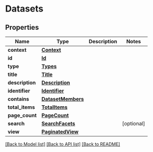 # Datasets

## Properties
Name | Type | Description | Notes
------------ | ------------- | ------------- | -------------
**context** | [**Context**](Context.md) |  | 
**id** | [**Id**](Id.md) |  | 
**type** | [**Types**](Types.md) |  | 
**title** | [**Title**](Title.md) |  | 
**description** | [**Description**](Description.md) |  | 
**identifier** | [**Identifier**](Identifier.md) |  | 
**contains** | [**DatasetMembers**](DatasetMembers.md) |  | 
**total_items** | [**TotalItems**](TotalItems.md) |  | 
**page_count** | [**PageCount**](PageCount.md) |  | 
**search** | [**SearchFacets**](SearchFacets.md) |  | [optional] 
**view** | [**PaginatedView**](PaginatedView.md) |  | 

[[Back to Model list]](../README.md#documentation-for-models) [[Back to API list]](../README.md#documentation-for-api-endpoints) [[Back to README]](../README.md)

